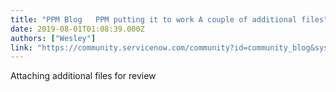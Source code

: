 ```yaml
---
title: "PPM Blog   PPM putting it to work A couple of additional files"
date: 2019-08-01T01:08:39.000Z
authors: ["Wesley"]
link: "https://community.servicenow.com/community?id=community_blog&sys_id=6391fe20dbc7b7c4d82ffb2439961923"
---
```

<p>Attaching additional files for review</p>